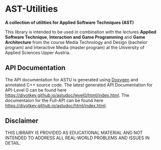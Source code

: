 # AST-Utilities
**A collection of utilities for Applied Software Techniques (AST)**

This library is intended to be used in combination with the lectures **Applied Software Technique**, **Interaction and Game Programming** and **Game Architecture** from the course Media Technology and Design (bachelor program) and Interactive Media (master program) at the University of Applied Sciences Upper Austria.

## API Documentation

The API documentation for ASTU is generated using [Doxygen](https://www.doxygen.nl/index.html) and annotated C++ source code. The latest generated API Documentation for API-Level 0 can be found here https://divotkey.github.io/astudoc/level0/html/index.html. The documentaion for the Full-API can be found here https://divotkey.github.io/astudoc/html/index.html.

## Disclaimer

THIS LIBRARY IS PROVIDED AS EDUCATIONAL MATERIAL AND NOT INTENDED TO ADDRESS ALL REAL-WORLD PROBLEMS AND ISSUES IN DETAIL.

